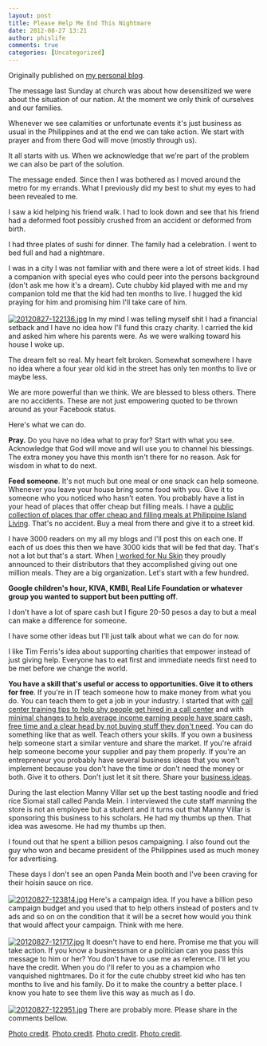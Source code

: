 ```yaml
---
layout: post
title: Please Help Me End This Nightmare
date: 2012-08-27 13:21
author: phislife
comments: true
categories: [Uncategorized]
---
```

Originally published on <a href="http://kevinolega.com">my personal blog</a>. 

The message last Sunday at church was about how desensitized we were about the situation of our nation.  At the moment we only think of ourselves and our families. 

Whenever we see calamities or unfortunate events it's just business as usual in the Philippines and at the end we can take action. We start with prayer and from there God will move (mostly through us). 

It all starts with us. When we acknowledge that we're part of the problem we can also be part of the solution. 

The message ended. Since then I was bothered as I moved around the metro for my errands. What I previously did my best to shut my eyes to had been revealed to me. 

I saw a kid helping his friend walk. I had to look down and see that his friend had a deformed foot possibly crushed from an accident or deformed from birth. 

I had three plates of sushi for dinner. The family had a celebration. I went to bed full and had a nightmare. 

I was in a city I was not familiar with and there were a lot of street kids. I had a companion with special eyes who could peer into the persons background (don't ask me how it's a dream). Cute chubby kid played with me and my companion told me that the kid had ten months to live. I hugged the kid praying for him and promising him I'll take care of him. 
<br /><br /><a href="http://kevinolega.com/wp-content/uploads/2012/08/20120827-122136.jpg"><img src="http://kevinolega.com/wp-content/uploads/2012/08/20120827-122136.jpg" alt="20120827-122136.jpg" class="alignnone size-full" /></a>
In my mind I was telling myself shit I had a financial setback and I have no idea how I'll fund this crazy charity. I carried the kid and asked him where his parents were. As we were walking toward his house I woke up. 

The dream felt so real. My heart felt broken. Somewhat somewhere I have no idea where a four year old kid in the street has only ten months to live or maybe less. 

We are more powerful than we think. We are blessed to bless others. There are no accidents. These are not just empowering quoted to be thrown around as your Facebook status. 

Here's what we can do. 

<strong>Pray.</strong> Do you have no idea what to pray for? Start with what you see. Acknowledge that God will move and will use you to channel his blessings. The extra money you have this month isn't there for no reason. Ask for wisdom in what to do next. 

<strong>Feed someone</strong>. It's not much but one meal or one snack can help someone. Whenever you leave your house bring some food with you. Give it to someone who you noticed who hasn't eaten. You probably have a list in your head of places that offer cheap but filling meals. I have a <a href="http://philippineislandliving.com">public collection of places thar offer cheap and filling meals at Philippine Island Living</a>. That's no accident. Buy a meal from there and give it to a street kid. 

I have 3000 readers on my all my blogs and I'll post this on each one. If each of us does this then we have 3000 kids that will be fed that day.  That's not a lot but that's a start. When <a href="http://networkmarketingph.com">I worked for Nu Skin</a> they proudly announced to their distributors that they accomplished giving out one million meals. They are a big organization. Let's start with a few hundred. 

<strong>Google children's hour, KIVA, KMBI, Real Life Foundation or whatever group you wanted to support but been putting off</strong>.

I don't have a lot of spare cash but I figure 20-50 pesos a day to but a meal can make a difference for someone. 

I have some other ideas but I'll just talk about what we can do for now. 

I like Tim Ferris's idea about supporting charities that empower instead of just giving help. Everyone has to eat first and immediate needs first need to be met before we change the world. 

<strong>You have a skill that's useful or access to opportunities. Give it to others for free</strong>. If you're in IT teach someone how to make money from what you do. You can teach them to get a job in your industry. I started that with <a href="http://callcentertrainingtips.com">call center training tips to help shy people get hired in a call center</a> and with <a href="http://minimalchanges.com">minimal changes to help average income earning people have spare cash, free time and a clear head by not buying stuff they don't need</a>. You can do something like that as well. Teach others your skills. If you own a business  help someone start a similar venture and share the market. If you're afraid help someone become your supplier and pay them properly. If you're an entrepreneur you probably have several business ideas that you won't implement because you don't have the time or don't need the money or both. Give it to others. Don't just let it sit there. Share your <a href="http://businessideasph.com">business ideas</a>. 

During the last election Manny Villar set up the best tasting noodle and fried rice Siomai stall called Panda Mein. I interviewed the cute staff manning the store is not an employee but a student and it turns out that Manny Villar is sponsoring this business to his scholars. He had my thumbs up then. That idea was awesome. He had my thumbs up then. 

I found out that he spent a billion pesos campaigning. I also found out the guy who won and became president of the Philippines used as much money for advertising. 

These days I don't see an open Panda Mein booth and I've been craving for their hoisin sauce on rice. 
<br /><br /><a href="http://kevinolega.com/wp-content/uploads/2012/08/20120827-123814.jpg"><img src="http://kevinolega.com/wp-content/uploads/2012/08/20120827-123814.jpg" alt="20120827-123814.jpg" class="alignnone size-full" /></a>
Here's a campaign idea. If you have a billion peso campaign budget and you used that to help others instead of posters and tv ads and so on on the condition that it will be a secret how would you think that would affect your campaign. Think with me here. 
<br /><br /><a href="http://kevinolega.com/wp-content/uploads/2012/08/20120827-121717.jpg"><img src="http://kevinolega.com/wp-content/uploads/2012/08/20120827-121717.jpg" alt="20120827-121717.jpg" class="alignnone size-full" /></a>
It doesn't have to end here. Promise me   that you will take action. If you know a businessman or a politician can you pass this message to him or her? You don't have to use me as reference. I'll let you have the credit. When you do I'll refer to you as a champion who vanquished nightmares. Do it for the cute chubby street kid who has ten months to live and his family. Do it to make the country a better place. I know you hate to see them live this way as much as I do. 
<br /><br /><a href="http://kevinolega.com/wp-content/uploads/2012/08/20120827-122951.jpg"><img src="http://kevinolega.com/wp-content/uploads/2012/08/20120827-122951.jpg" alt="20120827-122951.jpg" class="alignnone size-full" /></a>
There are probably more. Please share in the comments bellow.

<a href="http://www.kayavolunteer.com/images/projects/fullsizeMy_World_Tour_pics_2825_11290740796.jpg">Photo credit</a>. 
<a href="http://imageshack.us/photo/my-images/524/pandalogo4oh3.jpg/">Photo credit</a>. 
<a href="http://thedoghousediaries.com/comics/uncategorized/2011-09-19-e3d4329.png">Photo credit</a>. 
<a href="http://3.bp.blogspot.com/_jKQK6aMU-oc/TOLJwPByG5I/AAAAAAAAADQ/UcgPkXptMzg/S730/final+street+children.JPG">Photo credit</a>.
